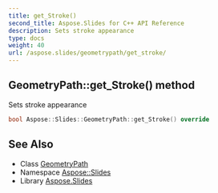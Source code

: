 ```yaml
---
title: get_Stroke()
second_title: Aspose.Slides for C++ API Reference
description: Sets stroke appearance
type: docs
weight: 40
url: /aspose.slides/geometrypath/get_stroke/
---
```

## GeometryPath::get_Stroke() method


Sets stroke appearance

```cpp
bool Aspose::Slides::GeometryPath::get_Stroke() override
```

## See Also

* Class [GeometryPath](../)
* Namespace [Aspose::Slides](../../)
* Library [Aspose.Slides](../../../)